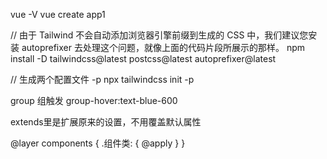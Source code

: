 vue -V
vue create app1

// 由于 Tailwind 不会自动添加浏览器引擎前缀到生成的 CSS 中，我们建议您安装 autoprefixer 去处理这个问题，就像上面的代码片段所展示的那样。
npm install -D tailwindcss@latest postcss@latest autoprefixer@latest

// 生成两个配置文件 -p
npx tailwindcss init -p

group 组触发
group-hover:text-blue-600


extends里是扩展原来的设置，不用覆盖默认属性

@layer components {
    .组件类: {
        @apply
    }
}

